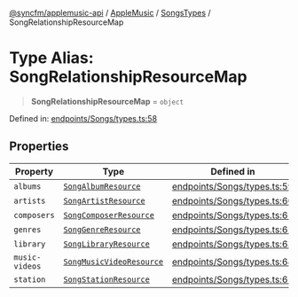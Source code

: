 [@syncfm/applemusic-api](../../../../../../globals.md) / [AppleMusic](../../../index.md) / [SongsTypes](../index.md) / SongRelationshipResourceMap

# Type Alias: SongRelationshipResourceMap

> **SongRelationshipResourceMap** = `object`

Defined in: [endpoints/Songs/types.ts:58](https://github.com/sync-fm/applemusic-api/blob/a6a8471d4d51a41f6bd8af9d95c8abf0126e10f4/src/endpoints/Songs/types.ts#L58)

## Properties

| Property | Type | Defined in |
| ------ | ------ | ------ |
| <a id="albums"></a> `albums` | [`SongAlbumResource`](SongAlbumResource.md) | [endpoints/Songs/types.ts:59](https://github.com/sync-fm/applemusic-api/blob/a6a8471d4d51a41f6bd8af9d95c8abf0126e10f4/src/endpoints/Songs/types.ts#L59) |
| <a id="artists"></a> `artists` | [`SongArtistResource`](SongArtistResource.md) | [endpoints/Songs/types.ts:60](https://github.com/sync-fm/applemusic-api/blob/a6a8471d4d51a41f6bd8af9d95c8abf0126e10f4/src/endpoints/Songs/types.ts#L60) |
| <a id="composers"></a> `composers` | [`SongComposerResource`](SongComposerResource.md) | [endpoints/Songs/types.ts:61](https://github.com/sync-fm/applemusic-api/blob/a6a8471d4d51a41f6bd8af9d95c8abf0126e10f4/src/endpoints/Songs/types.ts#L61) |
| <a id="genres"></a> `genres` | [`SongGenreResource`](SongGenreResource.md) | [endpoints/Songs/types.ts:62](https://github.com/sync-fm/applemusic-api/blob/a6a8471d4d51a41f6bd8af9d95c8abf0126e10f4/src/endpoints/Songs/types.ts#L62) |
| <a id="library"></a> `library` | [`SongLibraryResource`](SongLibraryResource.md) | [endpoints/Songs/types.ts:63](https://github.com/sync-fm/applemusic-api/blob/a6a8471d4d51a41f6bd8af9d95c8abf0126e10f4/src/endpoints/Songs/types.ts#L63) |
| <a id="music-videos"></a> `music-videos` | [`SongMusicVideoResource`](SongMusicVideoResource.md) | [endpoints/Songs/types.ts:64](https://github.com/sync-fm/applemusic-api/blob/a6a8471d4d51a41f6bd8af9d95c8abf0126e10f4/src/endpoints/Songs/types.ts#L64) |
| <a id="station"></a> `station` | [`SongStationResource`](SongStationResource.md) | [endpoints/Songs/types.ts:65](https://github.com/sync-fm/applemusic-api/blob/a6a8471d4d51a41f6bd8af9d95c8abf0126e10f4/src/endpoints/Songs/types.ts#L65) |
